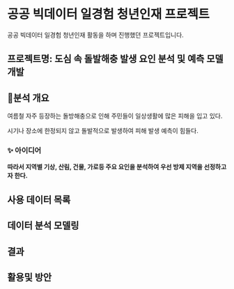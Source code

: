 # 공공 빅데이터 일경험 청년인재 프로젝트


공공 빅데이터 일경험 청년인재 활동을 하며 진행했던 프로젝트입니다.

## 프로젝트명: 도심 속 돌발해충 발생 요인 분석 및 예측 모델 개발

## 💁분석 개요

여름철 자주 등장하는 돌방해충으로 인해 주민들이 일상생활에 많은 피해을 입고 있다.

시기나 장소에 한정되지 않고 돌발적으로 발생하여 피해 발생 예측이 힘들다.

### ✨ 아이디어

**따라서 지역별 기상, 산림, 건물, 가로등 주요 요인을 분석하여 우선 방제 지역을 선정하고자 한다.**

## 사용 데이터 목록

## 데이터 분석 모델링

## 결과

## 활용및 방안

~~~~~~~~~~~~~~~
